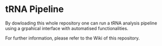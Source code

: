 # tRNA Pipeline
By dowloading this whole repository one can run a tRNA analysis pipeline using a grpahical interface with automatised functionalities.

For further information, please refer to the Wiki of this repository.
